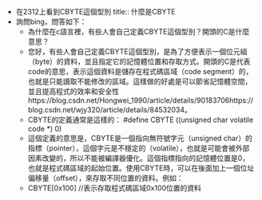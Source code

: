- 在2312上看到CBYTE這個型別
  title:: 什麼是CBYTE
- 詢問bing，問答如下：
	- 為什麼在c語言裡，有些人會自己定義CBYTE這個型別？開頭的C是什麼意思？
	- 您好，有些人會自己定義CBYTE這個型別，是為了方便表示一個位元組（byte）的資料，並且指定它的記憶體位置和存取方式。開頭的C是代表code的意思，表示這個資料是儲存在程式碼區域（code segment）的，也就是只能讀取不能修改的區域。這樣做的好處是可以節省記憶體空間，並且提高程式的效率和安全性https://blog.csdn.net/Hongwei_1990/article/details/90183706https://blog.csdn.net/wjy320/article/details/84532034。
	- CBYTE的定義通常是這樣的：
	  \#define CBYTE ((unsigned char volatile code *) 0)
	- 這個定義的意思是，CBYTE是一個指向無符號字元（unsigned char）的指標（pointer），這個字元是不穩定的（volatile），也就是可能會被外部因素改變的，所以不能被編譯器優化。這個指標指向的記憶體位置是0，也就是程式碼區域的起始位置。使用CBYTE時，可以在後面加上一個位址偏移量（offset），來存取不同位置的資料。例如：
	- CBYTE[0x100] //表示存取程式碼區域0x100位置的資料